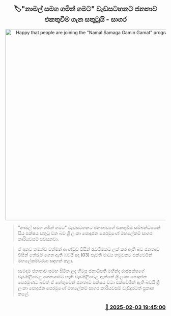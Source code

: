 <p align='center'><b><h2 align='center' title='Happy that people are joining the "Namal Samaga Gamin Gamat" program - Sagara'>🏷"නාමල් සමග ගමින් ගමට" වැඩසටහනට ජනතාව එකතුවීම ගැන සතුටුයි - සාගර </h2></b></p>
<p align='center'><img src='https://helakuru.sgp1.cdn.digitaloceanspaces.com/esana/images/lib/sagara-kariyawasam-media-2025.jpg' width='600' alt='Happy that people are joining the "Namal Samaga Gamin Gamat" program - Sagara'></p>

> "නාමල් සමග ගමින් ගමට" වැඩසටහනට ජනතාවගේ එකතුවීම සම්බන්ධයෙන් සිය පක්ෂය සතුටු වන බව ශ්‍රී ලංකා පොදුජන පෙරමුණේ මහලේකම් සාගර කාරියවසම් පවසනවා.

> ඒ අනුව තමන්ව වත්මන් ආණ්ඩුව විසින් රැවටීමකට ලක් කර ඇති බව ජනතාව විසින් තේරුම් ගෙන ඇති බවයි අද (03) පැවති මාධ්‍ය හමුවකට එක්වෙමින් මහලේකම්වරයා සඳහන් කළා.

> සෑමදාම ජනතාව සමඟ සිටින ලද හිටපු ජනාධිපති මහින්ද රාජපක්ෂගේ වැඩපිළිවෙළ ගෙනයාමට හැකි වැඩපිළිවෙළ ඇත්තේ ශ්‍රී ලංකා පොදුජන පෙරමුණට බවත් ඒ හේතුවෙන් ජනතාව පක්ෂය වටා එක්වෙමින් ඇති බවයි ශ්‍රී ලංකා පොදුජන පෙරමුණේ මහලේකම් සාගර කාරියවසම් වැඩිදුරටත් ප්‍රකාශ කලේ.



<h3 align='right'><a href='https://www.helakuru.lk/esana/p/107134/'>📅 2025-02-03 19:45:00</a></h3>
